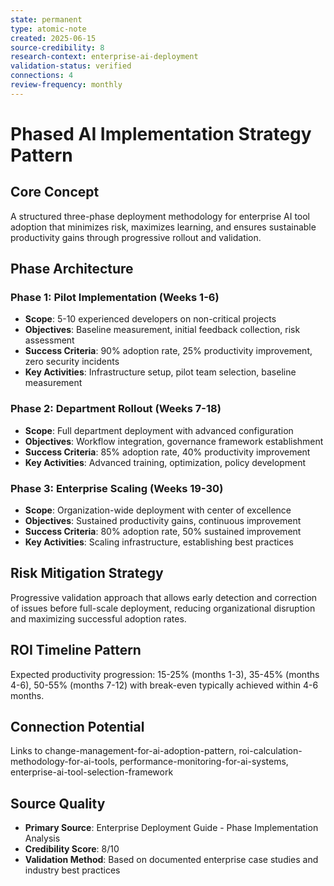 ```yaml
---
state: permanent
type: atomic-note
created: 2025-06-15
source-credibility: 8
research-context: enterprise-ai-deployment
validation-status: verified
connections: 4
review-frequency: monthly
---
```


# Phased AI Implementation Strategy Pattern

## Core Concept

A structured three-phase deployment methodology for enterprise AI tool adoption that minimizes risk, maximizes learning, and ensures sustainable productivity gains through progressive rollout and validation.

## Phase Architecture

### Phase 1: Pilot Implementation (Weeks 1-6)
- **Scope**: 5-10 experienced developers on non-critical projects
- **Objectives**: Baseline measurement, initial feedback collection, risk assessment
- **Success Criteria**: 90% adoption rate, 25% productivity improvement, zero security incidents
- **Key Activities**: Infrastructure setup, pilot team selection, baseline measurement

### Phase 2: Department Rollout (Weeks 7-18)
- **Scope**: Full department deployment with advanced configuration
- **Objectives**: Workflow integration, governance framework establishment
- **Success Criteria**: 85% adoption rate, 40% productivity improvement
- **Key Activities**: Advanced training, optimization, policy development

### Phase 3: Enterprise Scaling (Weeks 19-30)
- **Scope**: Organization-wide deployment with center of excellence
- **Objectives**: Sustained productivity gains, continuous improvement
- **Success Criteria**: 80% adoption rate, 50% sustained improvement
- **Key Activities**: Scaling infrastructure, establishing best practices

## Risk Mitigation Strategy

Progressive validation approach that allows early detection and correction of issues before full-scale deployment, reducing organizational disruption and maximizing successful adoption rates.

## ROI Timeline Pattern

Expected productivity progression: 15-25% (months 1-3), 35-45% (months 4-6), 50-55% (months 7-12) with break-even typically achieved within 4-6 months.

## Connection Potential

Links to change-management-for-ai-adoption-pattern, roi-calculation-methodology-for-ai-tools, performance-monitoring-for-ai-systems, enterprise-ai-tool-selection-framework

## Source Quality
- **Primary Source**: Enterprise Deployment Guide - Phase Implementation Analysis
- **Credibility Score**: 8/10
- **Validation Method**: Based on documented enterprise case studies and industry best practices